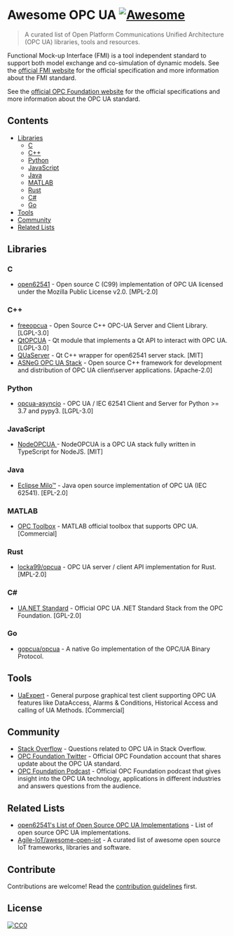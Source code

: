 # Awesome OPC UA [![Awesome](https://cdn.rawgit.com/sindresorhus/awesome/d7305f38d29fed78fa85652e3a63e154dd8e8829/media/badge.svg)](https://github.com/sindresorhus/awesome)

> A curated list of Open Platform Communications Unified Architecture (OPC UA) libraries, tools and resources. 

Functional Mock-up Interface (FMI) is a tool independent standard to support both model exchange and co-simulation of dynamic models.
See the [official FMI website](http://fmi-standard.org/) for the official specification and more information about the FMI standard.

See the [official OPC Foundation website](https://opcfoundation.org/about/opc-technologies/opc-ua/) for the official specifications and more information about the OPC UA standard.

## Contents

- [Libraries](#libraries)
  - [C](#c)
  - [C++](#c-1)
  - [Python](#python)
  - [JavaScript](#javascript)
  - [Java](#java)
  - [MATLAB](#matlab)
  - [Rust](#rust)
  - [C#](#c-2)
  - [Go](#go)
- [Tools](#tools) 
- [Community](#community)
- [Related Lists](#related-lists)

## Libraries

### C 
- [open62541](https://open62541.org/) - Open source C (C99) implementation of OPC UA licensed under the Mozilla Public License v2.0.
 [MPL-2.0] 

### C++
- [freeopcua](https://github.com/FreeOpcUa/freeopcua) - Open Source C++ OPC-UA Server and Client Library. [LGPL-3.0]
- [QtOPCUA](https://doc.qt.io/QtOPCUA/index.html) - Qt module that implements a Qt API to interact with OPC UA. [LGPL-3.0]
- [QUaServer](https://github.com/juangburgos/QUaServer) -  Qt C++ wrapper for open62541 server stack. [MIT]
- [ASNeG OPC UA Stack](https://asneg.github.io/projects/opcuastack) - Open source C++ framework for development and distribution of OPC UA client\server applications. [Apache-2.0]

### Python
- [opcua-asyncio](https://github.com/FreeOpcUa/opcua-asyncio) - OPC UA / IEC 62541 Client and Server for Python >= 3.7 and pypy3. [LGPL-3.0]

### JavaScript
- [NodeOPCUA ](http://node-opcua.github.io/) - NodeOPCUA is a OPC UA stack fully written in TypeScript for NodeJS. [MIT]

### Java
- [Eclipse Milo™](https://github.com/eclipse/milo) - Java open source implementation of OPC UA (IEC 62541).  [EPL-2.0]

### MATLAB
- [OPC Toolbox](https://www.mathworks.com/help/opc/index.html) - MATLAB official toolbox that supports OPC UA. [Commercial]

### Rust
- [locka99/opcua](https://github.com/locka99/opcua) - OPC UA server / client API implementation for Rust. [MPL-2.0]

### C#
- [UA.NET Standard](https://github.com/OPCFoundation/UA-.NETStandard) - Official OPC UA .NET Standard Stack from the OPC Foundation. [GPL-2.0]

### Go
- [gopcua/opcua](https://github.com/gopcua/opcua) - A native Go implementation of the OPC/UA Binary Protocol.

## Tools 
- [UaExpert](https://www.unified-automation.com/products/development-tools/uaexpert.html) - General purpose graphical test client supporting OPC UA features like DataAccess, Alarms & Conditions, Historical Access and calling of UA Methods. [Commercial]

## Community

- [Stack Overflow](https://stackoverflow.com/tags/opc-ua) - Questions related to OPC UA in Stack Overflow. 
- [OPC Foundation Twitter](https://twitter.com/OPCFoundation) - Official OPC Foundation account that shares update about the OPC UA standard.
- [OPC Foundation Podcast](https://opcfoundation.org/resources/podcast/) - Official OPC Foundation podcast that gives insight into the OPC UA technology, applications in different industries and answers questions from the audience.

## Related Lists

- [open62541's List of Open Source OPC UA Implementations](https://github.com/open62541/open62541/wiki/List-of-Open-Source-OPC-UA-Implementations) - List of open source OPC UA implementations.
- [Agile-IoT/awesome-open-iot](https://github.com/Agile-IoT/awesome-open-iot) - A curated list of awesome open source IoT frameworks, libraries and software.

## Contribute

Contributions are welcome! Read the [contribution guidelines](CONTRIBUTING.md) first.


## License

[![CC0](http://mirrors.creativecommons.org/presskit/buttons/88x31/svg/cc-zero.svg)](http://creativecommons.org/publicdomain/zero/1.0)

